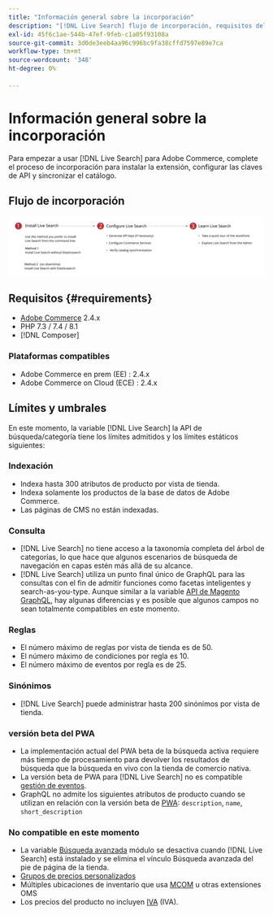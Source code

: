 ```yaml
---
title: "Información general sobre la incorporación"
description: "[!DNL Live Search] flujo de incorporación, requisitos del sistema, límites y limitaciones"
exl-id: 45f6c1ae-544b-47ef-9feb-c1a05f93108a
source-git-commit: 3d0de3eeb4aa96c996bc9fa38cffd7597e89e7ca
workflow-type: tm+mt
source-wordcount: '348'
ht-degree: 0%

---
```


# Información general sobre la incorporación

Para empezar a usar [!DNL Live Search] para Adobe Commerce, complete el proceso de incorporación para instalar la extensión, configurar las claves de API y sincronizar el catálogo.

## Flujo de incorporación

![[!DNL Live Search] diagrama de incorporación](assets/onboarding-flow.svg)

## Requisitos {#requirements}

* [Adobe Commerce](https://magento.com/products/magento-commerce) 2.4.x
* PHP 7.3 / 7.4 / 8.1
* [!DNL Composer]

### Plataformas compatibles

* Adobe Commerce en prem (EE) : 2.4.x
* Adobe Commerce on Cloud (ECE) : 2.4.x

## Límites y umbrales

En este momento, la variable [!DNL Live Search] la API de búsqueda/categoría tiene los límites admitidos y los límites estáticos siguientes:

### Indexación

* Indexa hasta 300 atributos de producto por vista de tienda.
* Indexa solamente los productos de la base de datos de Adobe Commerce.
* Las páginas de CMS no están indexadas.

### Consulta

* [!DNL Live Search] no tiene acceso a la taxonomía completa del árbol de categorías, lo que hace que algunos escenarios de búsqueda de navegación en capas estén más allá de su alcance.
* [!DNL Live Search] utiliza un punto final único de GraphQL para las consultas con el fin de admitir funciones como facetas inteligentes y search-as-you-type. Aunque similar a la variable [API de Magento GraphQL](https://developer.adobe.com/commerce/webapi/graphql/), hay algunas diferencias y es posible que algunos campos no sean totalmente compatibles en este momento.

### Reglas

* El número máximo de reglas por vista de tienda es de 50.
* El número máximo de condiciones por regla es 10.
* El número máximo de eventos por regla es de 25.

### Sinónimos

* [!DNL Live Search] puede administrar hasta 200 sinónimos por vista de tienda.

### versión beta del PWA

* La implementación actual del PWA beta de la búsqueda activa requiere más tiempo de procesamiento para devolver los resultados de búsqueda que la búsqueda en vivo con la tienda de comercio nativa.
* La versión beta de PWA para [!DNL Live Search] no es compatible [gestión de eventos](https://developer.adobe.com/commerce/services/shared-services/storefront-events/sdk/).
* GraphQL no admite los siguientes atributos de producto cuando se utilizan en relación con la versión beta de [PWA](https://developer.adobe.com/commerce/pwa-studio/): `description`, `name`, `short_description`

### No compatible en este momento

* La variable [Búsqueda avanzada](https://experienceleague.adobe.com/docs/commerce-admin/catalog/catalog/search/search.html#advanced-search) módulo se desactiva cuando [!DNL Live Search] está instalado y se elimina el vínculo Búsqueda avanzada del pie de página de la tienda.
* [Grupos de precios personalizados](https://experienceleague.adobe.com/docs/commerce-admin/catalog/products/pricing/product-price-group.html)
* Múltiples ubicaciones de inventario que usa [MCOM](https://experienceleague.adobe.com/docs/commerce-admin/systems/integrations/mcom.html) u otras extensiones OMS
* Los precios del producto no incluyen [IVA](https://experienceleague.adobe.com/docs/commerce-admin/stores-sales/site-store/taxes/vat.html) (IVA).
